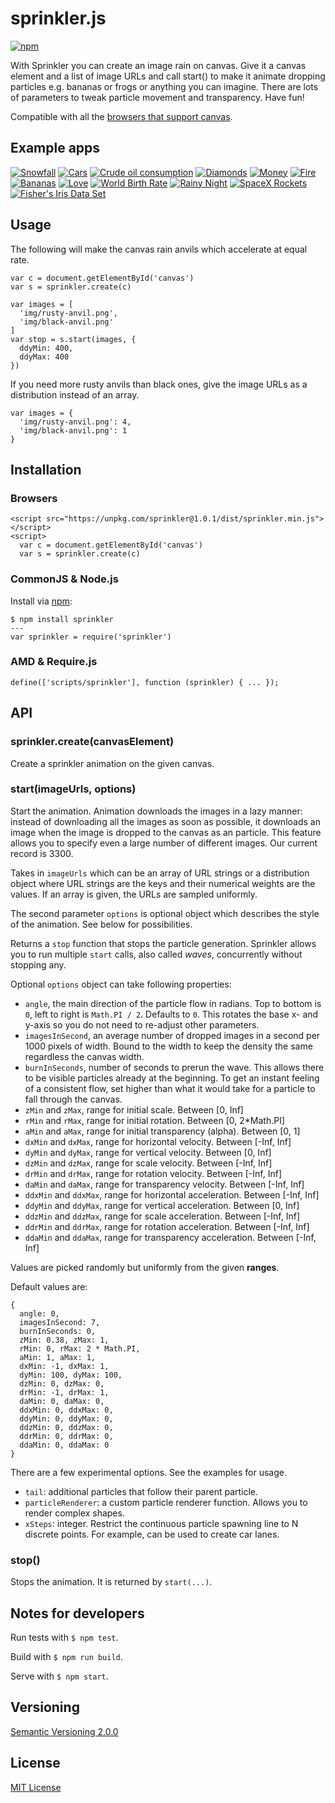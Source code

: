 # sprinkler.js

[![npm](https://badge.fury.io/js/sprinkler.svg)](https://badge.fury.io/js/sprinkler)

With Sprinkler you can create an image rain on canvas. Give it a canvas element and a list of image URLs and call start() to make it animate dropping particles e.g. bananas or frogs or anything you can imagine. There are lots of parameters to tweak particle movement and transparency. Have fun!

Compatible with all the [browsers that support canvas](http://caniuse.com/#feat=canvas).



## Example apps

[![Snowfall](examples/preview/snowfall2.png)](https://axelpale.github.io/sprinkler/examples/snowfall.html)
[![Cars](examples/preview/cars1.png)](https://axelpale.github.io/sprinkler/examples/cars.html)
[![Crude oil consumption](examples/preview/crudeoil1.png)](http://demo.akselipalen.com/crude-oil-consumption/)
[![Diamonds](examples/preview/diamonds1.png)](https://axelpale.github.io/sprinkler/examples/diamonds.html)
[![Money](examples/preview/money1.png)](https://axelpale.github.io/sprinkler/examples/money.html)
[![Fire](examples/preview/fire2.png)](https://axelpale.github.io/sprinkler/examples/fire.html)
[![Bananas](examples/preview/bananas3.png)](https://axelpale.github.io/sprinkler/examples/bananas.html)
[![Love](examples/preview/love2.png)](https://axelpale.github.io/sprinkler/examples/love.html)
[![World Birth Rate](examples/preview/births1.png)](http://births.akselipalen.com/)
[![Rainy Night](examples/preview/rainynight3.png)](https://axelpale.github.io/sprinkler/examples/rainynight.html)
[![SpaceX Rockets](examples/preview/rockets2.png)](https://axelpale.github.io/sprinkler/examples/rockets.html)
[![Fisher's Iris Data Set](examples/preview/iris3.png)](https://axelpale.github.io/sprinkler/examples/iris.html)


## Usage

The following will make the canvas rain anvils which accelerate at equal rate.

    var c = document.getElementById('canvas')
    var s = sprinkler.create(c)

    var images = [
      'img/rusty-anvil.png',
      'img/black-anvil.png'
    ]
    var stop = s.start(images, {
      ddyMin: 400,
      ddyMax: 400
    })

If you need more rusty anvils than black ones, give the image URLs as a distribution instead of an array.

    var images = {
      'img/rusty-anvil.png': 4,
      'img/black-anvil.png': 1
    }


## Installation

### Browsers

    <script src="https://unpkg.com/sprinkler@1.0.1/dist/sprinkler.min.js"></script>
    <script>
      var c = document.getElementById('canvas')
      var s = sprinkler.create(c)

### CommonJS & Node.js

Install via [npm](https://www.npmjs.com/package/sprinkler):

    $ npm install sprinkler
    ---
    var sprinkler = require('sprinkler')

### AMD & Require.js

    define(['scripts/sprinkler'], function (sprinkler) { ... });



## API

### sprinkler.create(canvasElement)

Create a sprinkler animation on the given canvas.


### start(imageUrls, options)

Start the animation. Animation downloads the images in a lazy manner: instead of downloading all the images as soon as possible, it downloads an image when the image is dropped to the canvas as an particle. This feature allows you to specify even a large number of different images. Our current record is 3300.

Takes in `imageUrls` which can be an array of URL strings or a distribution object where URL strings are the keys and their numerical weights are the values. If an array is given, the URLs are sampled uniformly.

The second parameter `options` is optional object which describes the style of the animation. See below for possibilities.

Returns a `stop` function that stops the particle generation. Sprinkler allows you to run multiple `start` calls, also called *waves*, concurrently without stopping any.

Optional `options` object can take following properties:

- `angle`, the main direction of the particle flow in radians. Top to bottom is `0`, left to right is `Math.PI / 2`. Defaults to `0`. This rotates the base x- and y-axis so you do not need to re-adjust other parameters.
- `imagesInSecond`, an average number of dropped images in a second per 1000 pixels of width. Bound to the width to keep the density the same regardless the canvas width.
- `burnInSeconds`, number of seconds to prerun the wave. This allows there to be visible particles already at the beginning. To get an instant feeling of a consistent flow, set higher than what it would take for a particle to fall through the canvas.
- `zMin` and `zMax`, range for initial scale. Between [0, Inf]
- `rMin` and `rMax`, range for initial rotation. Between [0, 2*Math.PI]
- `aMin` and `aMax`, range for initial transparency (alpha). Between [0, 1]
- `dxMin` and `dxMax`, range for horizontal velocity. Between [-Inf, Inf]
- `dyMin` and `dyMax`, range for vertical velocity. Between [0, Inf]
- `dzMin` and `dzMax`, range for scale velocity. Between [-Inf, Inf]
- `drMin` and `drMax`, range for rotation velocity. Between [-Inf, Inf]
- `daMin` and `daMax`, range for transparency velocity. Between [-Inf, Inf]
- `ddxMin` and `ddxMax`, range for horizontal acceleration. Between [-Inf, Inf]
- `ddyMin` and `ddyMax`, range for vertical acceleration. Between [0, Inf]
- `ddzMin` and `ddzMax`, range for scale acceleration. Between [-Inf, Inf]
- `ddrMin` and `ddrMax`, range for rotation acceleration. Between [-Inf, Inf]
- `ddaMin` and `ddaMax`, range for transparency acceleration. Between [-Inf, Inf]

Values are picked randomly but uniformly from the given __ranges__.

Default values are:

    {
      angle: 0,
      imagesInSecond: 7,
      burnInSeconds: 0,
      zMin: 0.38, zMax: 1,
      rMin: 0, rMax: 2 * Math.PI,
      aMin: 1, aMax: 1,
      dxMin: -1, dxMax: 1,
      dyMin: 100, dyMax: 100,
      dzMin: 0, dzMax: 0,
      drMin: -1, drMax: 1,
      daMin: 0, daMax: 0,
      ddxMin: 0, ddxMax: 0,
      ddyMin: 0, ddyMax: 0,
      ddzMin: 0, ddzMax: 0,
      ddrMin: 0, ddrMax: 0,
      ddaMin: 0, ddaMax: 0
    }

There are a few experimental options. See the examples for usage.

- `tail`: additional particles that follow their parent particle.
- `particleRenderer`: a custom particle renderer function. Allows you to render complex shapes.
- `xSteps`: integer. Restrict the continuous particle spawning line to N discrete points. For example, can be used to create car lanes.

### stop()

Stops the animation. It is returned by `start(...)`.



## Notes for developers

Run tests with `$ npm test`.

Build with `$ npm run build`.

Serve with `$ npm start`.



## Versioning

[Semantic Versioning 2.0.0](http://semver.org/)



## License

[MIT License](LICENSE)
